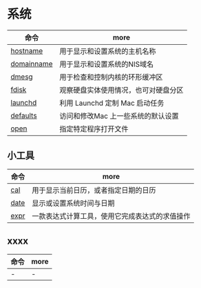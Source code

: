 # 系统

| 命令                                                                      | more                                 |
| ------------------------------------------------------------------------- | ------------------------------------ |
| [hostname](http://man.linuxde.net/hostname)                               | 用于显示和设置系统的主机名称         |
| [domainname](http://man.linuxde.net/domainname)                           | 用于显示和设置系统的NIS域名          |
| [dmesg](http://man.linuxde.net/dmesg)                                     | 用于检查和控制内核的环形缓冲区       |
| [fdisk](http://man.linuxde.net/fdisk)                                     | 观察硬盘实体使用情况，也可对硬盘分区 |
| [launchd](https://zhuanlan.zhihu.com/p/25049770)                          | 利用 Launchd 定制 Mac 启动任务       |
| [defaults](https://blog.csdn.net/yuanmengong886/article/details/69943686) | 访问和修改Mac 上一些系统的默认设置   |
| [open](http://blog.csdn.net/wozaixiaoximen/article/details/48196193)      | 指定特定程序打开文件                 |

## 小工具

| 命令                                | more                                           |
| ----------------------------------- | ---------------------------------------------- |
| [cal](http://man.linuxde.net/cal)   | 用于显示当前日历，或者指定日期的日历           |
| [date](http://man.linuxde.net/date) | 显示或设置系统时间与日期                       |
| [expr](http://man.linuxde.net/expr) | 一款表达式计算工具，使用它完成表达式的求值操作 |

## xxxx

| 命令 | more |
| ---- | ---- |
| -    | -    |
